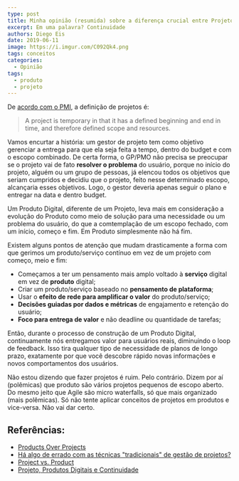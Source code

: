 ```yaml
---
type: post
title: Minha opinião (resumida) sobre a diferença crucial entre Projeto e Produto
excerpt: Em uma palavra? Continuidade
authors: Diego Eis
date: 2019-06-11
image: https://i.imgur.com/C092Qk4.png
tags: conceitos
categories:
  - Opinião
tags:
  - produto
  - projeto
---
```

De [acordo com o PMI](https://www.pmi.org/about/learn-about-pmi/what-is-project-management),
a definição de projetos é:

> A project is temporary in that it has a defined beginning and end in time, and therefore defined scope and resources.

Vamos encurtar a história: um gestor de projeto tem como objetivo
gerenciar a entrega para que ela seja feita a tempo, dentro do budget e
com o escopo combinado. De certa forma, o GP/PMO não precisa se
preocupar se o projeto vai de fato **resolver o problema** do usuário,
porque no início do projeto, alguém ou um grupo de pessoas, já elencou
todos os objetivos que seriam cumpridos e decidiu que o projeto, feito
nesse determinado escopo, alcançaria esses objetivos. Logo, o gestor
deveria apenas seguir o plano e entregar na data e dentro budget.

Um Produto Digital, diferente de um Projeto, leva mais em consideração a
evolução do Produto como meio de solução para uma necessidade ou um
problema do usuário, do que a comtemplação de um escopo fechado, com um
início, começo e fim. Em Produto simplesmente não há fim.

Existem alguns pontos de atenção que mudam drasticamente a forma com que
gerimos um produto/serviço contínuo em vez de um projeto com começo,
meio e fim:

- Começamos a ter um pensamento mais amplo voltado à **serviço** digital
em vez de **produto** digital;
- Criar um produto/serviço baseado no **pensamento de plataforma**;
- Usar o **efeito de rede para amplificar o valor** do produto/serviço;
- **Decisões guiadas por dados e métricas** de engajamento e retenção do
usuário;
- **Foco para entrega de valor** e não deadline ou quantidade de
tarefas;

Então, durante o processo de construção de um Produto Digital,
continuamente nós entregamos valor para usuários reais, diminuindo o
loop de feedback. Isso tira qualquer tipo de necessidade de planos de
longo prazo, exatamente por que você descobre rápido novas informações e
novos comportamentos dos usuários.

Não estou dizendo que fazer projetos é ruim. Pelo contrário. Dizem por
aí (polêmicas) que produto são vários projetos pequenos de escopo
aberto. Do mesmo jeito que Agile são micro waterfalls, só que mais
organizado (mais polêmicas).
Só não tente aplicar conceitos de projetos em produtos e vice-versa. Não
vai dar certo.

## Referências:

-   [Products Over Projects](https://martinfowler.com/articles/products-over-projects.html)
-   [Há algo de errado com as técnicas "tradicionais" de gestão de projetos?](http://blog.plataformatec.com.br/2018/02/ha-algo-de-errado-com-as-tecnicas-tradicionais-de-gestao-de-projetos/)
-   [Project vs. Product](https://www.thoughtworks.com/insights/blog/project-vs-product)
-   [Projeto, Produtos Digitais e Continuidade](https://diegoeis.com/projetos-produtos-digitais-continuidade/)
